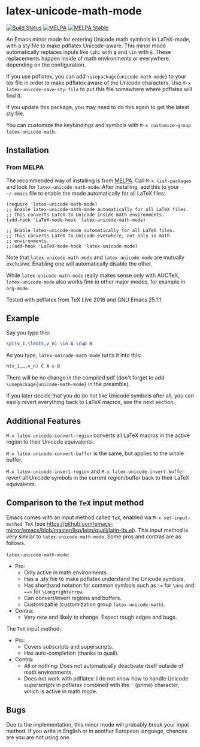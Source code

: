 # latex-unicode-math-mode

[![Build Status](https://travis-ci.org/Christoph-D/latex-unicode-math-mode.svg?branch=master)](https://travis-ci.org/Christoph-D/latex-unicode-math-mode)
[![MELPA](https://melpa.org/packages/latex-unicode-math-mode-badge.svg)](https://melpa.org/\#/latex-unicode-math-mode)
[![MELPA Stable](https://stable.melpa.org/packages/latex-unicode-math-mode-badge.svg)](https://stable.melpa.org/#/latex-unicode-math-mode)

An Emacs minor mode for entering Unicode math symbols in LaTeX-mode,
with a sty file to make pdflatex Unicode-aware.  This minor mode
automatically replaces inputs like `\phi` with `ϕ` and `\in` with `∈`.
These replacements happen inside of math environments or everywhere,
depending on the configuration.

If you use pdflatex, you can add `\usepackage{unicode-math-mode}` to
your tex file in order to make pdflatex aware of the Unicode
characters.  Use `M-x latex-unicode-save-sty-file` to put this file
somewhere where pdflatex will find it.

If you update this package, you may need to do this again to get the
latest sty file.

You can customize the keybindings and symbols with `M-x
customize-group latex-unicode-math`.

## Installation

### From MELPA

The recommended way of installing is from [MELPA](http://melpa.org/).
Call `M-x list-packages` and look for `latex-unicode-math-mode`.
After installing, add this to your `~/.emacs` file to enable the mode
automatically for all LaTeX files:

```elisp
(require 'latex-unicode-math-mode)
;; Enable latex-unicode-math-mode automatically for all LaTeX files.
;; This converts LaTeX to Unicode inside math environments.
(add-hook 'LaTeX-mode-hook 'latex-unicode-math-mode)

;; Enable latex-unicode-mode automatically for all LaTeX files.
;; This converts LaTeX to Unicode everwhere, not only in math
;; environments.
;;(add-hook 'LaTeX-mode-hook 'latex-unicode-mode)
```

Note that `latex-unicode-math-mode` and `latex-unicode-mode` are
mutually exclusive.  Enabling one will automatically disable the
other.

While `latex-unicode-math-mode` really makes sense only with AUCTeX,
`latex-unicode-mode` also works fine in other major modes, for example
in `org-mode`.

Tested with pdflatex from TeX Live 2016 and GNU Emacs 25.1.1.

## Example

Say you type this:

```latex
\pi(v_1,\ldots,v_n) \in A \cup B
```

As you type, `latex-unicode-math-mode` turns it into this:

```latex
π(v_1,…,v_n) ∈ A ∪ B
```

There will be no change in the compiled pdf (don't forget to add
`\usepackage{unicode-math-mode}` in the preamble).

If you later decide that you do do not like Unicode symbols after all,
you can easily revert everything back to LaTeX macros, see the next
section.

## Additional Features

`M-x latex-unicode-convert-region` converts all LaTeX macros in the
active region to their Unicode equivalents.

`M-x latex-unicode-convert-buffer` is the same, but applies to the
whole buffer.

`M-x latex-unicode-invert-region` and `M-x
latex-unicode-invert-buffer` revert all Unicode symbols in the current
region/buffer back to their LaTeX equivalents.

## Comparison to the `TeX` input method

Emacs comes with an input method called `TeX`, enabled via `M-x
set-input-method TeX` (see
https://github.com/emacs-mirror/emacs/blob/master/lisp/leim/quail/latin-ltx.el).
This input method is very similar to `latex-unicode-math-mode`.  Some
pros and contras are as follows.

`latex-unicode-math-mode`:

- Pro:
  - Only active in math environments.
  - Has a .sty file to make pdflatex understand the Unicode symbols.
  - Has shorthand notation for common symbols such as `!=` for `\neq`
    and `==​>` for `\Longrightarrow`.
  - Can convert/invert regions and buffers.
  - Customizable (customization group `latex-unicode-math`).
- Contra:
  - Very new and likely to change.  Expect rough edges and bugs.

The `TeX` input method:

- Pro:
  - Covers subscripts and superscripts.
  - Has auto-completion (thanks to quail).
- Contra:
  - All or nothing: Does not automatically deactivate itself outside
    of math environments.
  - Does not work with pdflatex: I do not know how to handle Unicode
    superscripts in pdflatex combined with the `'` (prime) character,
    which is active in math mode.

## Bugs

Due to the implementation, this minor mode will probably break your
input method.  If you write in English or in another European
language, chances are you are not using one.
